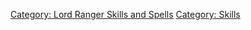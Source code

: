 [Category: Lord Ranger Skills and
Spells](Category:_Lord_Ranger_Skills_and_Spells "wikilink") [Category:
Skills](Category:_Skills "wikilink")
